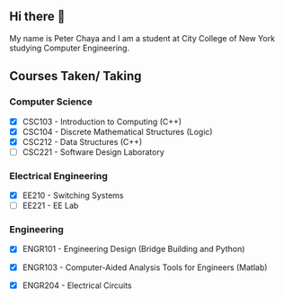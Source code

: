 ## Hi there 👋
My name is Peter Chaya and I am a student at City College of New York studying Computer Engineering.

## Courses Taken/ Taking
### Computer Science
- [x] CSC103 - Introduction to Computing (C++)
- [x] CSC104 - Discrete Mathematical Structures (Logic)
- [x] CSC212 - Data Structures (C++)
- [ ] CSC221 - Software Design Laboratory

### Electrical Engineering
- [x] EE210 - Switching Systems
- [ ] EE221 - EE Lab

### Engineering
- [x] ENGR101 - Engineering Design (Bridge Building and Python)
- [x] ENGR103 - Computer-Aided Analysis Tools for Engineers (Matlab)
- [x] ENGR204 - Electrical Circuits

